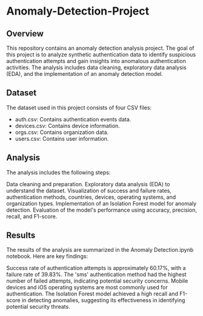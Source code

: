# Anomaly-Detection-Project

## Overview
This repository contains an anomaly detection analysis project. The goal of this project is to analyze synthetic authentication data to identify suspicious authentication attempts and gain insights into anomalous authentication activities. 
The analysis includes data cleaning, exploratory data analysis (EDA), and the implementation of an anomaly detection model.

## Dataset

The dataset used in this project consists of four CSV files:
- auth.csv: Contains authentication events data.
- devices.csv: Contains device information.
- orgs.csv: Contains organization data.
- users.csv: Contains user information.

## Analysis
The analysis includes the following steps:

Data cleaning and preparation.
Exploratory data analysis (EDA) to understand the dataset.
Visualization of success and failure rates, authentication methods, countries, devices, operating systems, and organization types.
Implementation of an Isolation Forest model for anomaly detection.
Evaluation of the model's performance using accuracy, precision, recall, and F1-score.

## Results
The results of the analysis are summarized in the Anomaly Detection.ipynb notebook. Here are key findings:

Success rate of authentication attempts is approximately 60.17%, with a failure rate of 39.83%.
The 'sms' authentication method had the highest number of failed attempts, indicating potential security concerns.
Mobile devices and iOS operating systems are most commonly used for authentication.
The Isolation Forest model achieved a high recall and F1-score in detecting anomalies, suggesting its effectiveness in identifying potential security threats.
